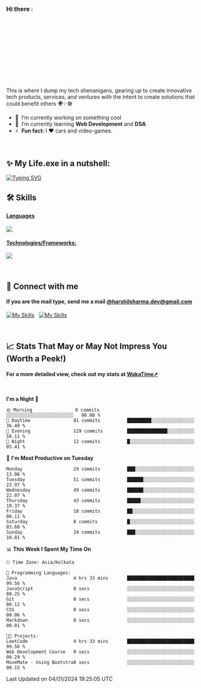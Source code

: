 ### Hi there <a href="#"><img src="https://media.giphy.com/media/hvRJCLFzcasrR4ia7z/giphy.gif" width="5%"></a>

This is where I dump my tech shenanigans, gearing up to create innovative tech products, services, and ventures with the intent to create solutions that could benefit others 🌍✨🛠️

- 🔭 &nbsp;I’m currently working on something cool
- 🌱 &nbsp;I’m currently learning <strong>Web Development</strong> and <strong>DSA</strong>
- ⚡ &nbsp;<b>Fun fact:</b> I :heart: cars and video-games.

<br>

## ✨&nbsp;My Life.exe in a nutshell:

[![Typing SVG](https://readme-typing-svg.demolab.com?font=Poppins&size=65&duration=1800&pause=1200&color=F7F7F7&background=0D1117&center=true&vCenter=true&random=false&width=2420&height=300&lines=Hey+there%2C+I'm+Harshil;welcome+to+my+life.exe;Get+ready!+The+next+10+points+offer+a+peek+into+my+world;1%2F10%3A+I'm+Currently+pursuing+B.Tech+in+Computer+Science;2%2F10%3A+Coding+by+day%2C+gaming+by+code's+moonlight;3%2F10%3A+Mastering+skills+for+a+Koenigsegg-fueled+tomorrow;4%2F10%3A+I+excel+in+organized+everything%E2%80%94code%2C+spaces%2C+and+life;5%2F10%3A+Coffee%E2%80%94the+real+code+compiler+behind+my+smarts;6%2F10%3A+Learning+AI+to+make+tech+smarter+and+less+Terminator-y;7%2F10%3A+Obsessed+with+LeetCode%E2%80%94tackling+programming+puzzles+daily;8%2F10%3A+Java+holds+the+throne+in+my+coding+kingdom%E2%80%94top+dog;9%2F10%3A+Striving+to+craft+tech+solutions+that+better+the+world;10%2F10%3A+Working+to+leave+a+positive+impact%2C+doing+good+deeds+before+I+go!;thanks+for+diving+into+my+coding+tale%E2%80%94appreciate+it!;(%E3%80%83%EF%BF%A3%EF%B8%B6%EF%BF%A3)%E4%BA%BA(%EF%BF%A3%EF%B8%B6%EF%BF%A3%E3%80%83))](#)



## 🛠&nbsp;Skills
<p align="center">
  <a href="https://skillicons.dev">
   <h4>Languages</h4>
    <img src="https://skillicons.dev/icons?i=java,python,c,javascript,kotlin" />
    <h4>Technologies/Frameworks:</h4>
    <img src="https://skillicons.dev/icons?i=html,css,bootstrap,mysql,git,github,vscode,idea,androidstudio" />
  </a>
</p>

<br>

## 🤝&nbsp;Connect with me
<h4>If you are the mail type, send me a mail <a href="mailto:harshilsharma.dev@gmail.com">@harshilsharma.dev@gmail.com</a></h4>

[![My Skills](https://skillicons.dev/icons?i=linkedin)](https://www.linkedin.com/in/harshilshrma/)
&nbsp;
[![My Skills](https://skillicons.dev/icons?i=twitter)](https://twitter.com/harshilshrma)

<br>

## 📈&nbsp;Stats That May or May Not Impress You (Worth a Peek!)
<h4>For a more detailed view, check out my stats at <a href="https://wakatime.com/@harshilshrma">WakaTime➚</a></h4>

<br>

<!--START_SECTION:waka-->
**I'm a Night 🦉** 

```text
🌞 Morning                0 commits           ░░░░░░░░░░░░░░░░░░░░░░░░░   00.00 % 
🌆 Daytime                81 commits          █████████░░░░░░░░░░░░░░░░   36.49 % 
🌃 Evening                129 commits         ███████████████░░░░░░░░░░   58.11 % 
🌙 Night                  12 commits          █░░░░░░░░░░░░░░░░░░░░░░░░   05.41 % 
```
📅 **I'm Most Productive on Tuesday** 

```text
Monday                   29 commits          ███░░░░░░░░░░░░░░░░░░░░░░   13.06 % 
Tuesday                  51 commits          ██████░░░░░░░░░░░░░░░░░░░   22.97 % 
Wednesday                49 commits          ██████░░░░░░░░░░░░░░░░░░░   22.07 % 
Thursday                 43 commits          █████░░░░░░░░░░░░░░░░░░░░   19.37 % 
Friday                   18 commits          ██░░░░░░░░░░░░░░░░░░░░░░░   08.11 % 
Saturday                 8 commits           █░░░░░░░░░░░░░░░░░░░░░░░░   03.60 % 
Sunday                   24 commits          ███░░░░░░░░░░░░░░░░░░░░░░   10.81 % 
```


📊 **This Week I Spent My Time On** 

```text
🕑︎ Time Zone: Asia/Kolkata

💬 Programming Languages: 
Java                     4 hrs 33 mins       █████████████████████████   99.56 % 
JavaScript               0 secs              ░░░░░░░░░░░░░░░░░░░░░░░░░   00.25 % 
Git                      0 secs              ░░░░░░░░░░░░░░░░░░░░░░░░░   00.12 % 
CSS                      0 secs              ░░░░░░░░░░░░░░░░░░░░░░░░░   00.06 % 
Markdown                 0 secs              ░░░░░░░░░░░░░░░░░░░░░░░░░   00.01 % 

🐱‍💻 Projects: 
LeetCode                 4 hrs 33 mins       █████████████████████████   99.56 % 
Web Development Course   0 secs              ░░░░░░░░░░░░░░░░░░░░░░░░░   00.29 % 
MoveMate - Using Bootstra0 secs              ░░░░░░░░░░░░░░░░░░░░░░░░░   00.15 % 
```


 Last Updated on 04/01/2024 19:25:05 UTC
<!--END_SECTION:waka-->



